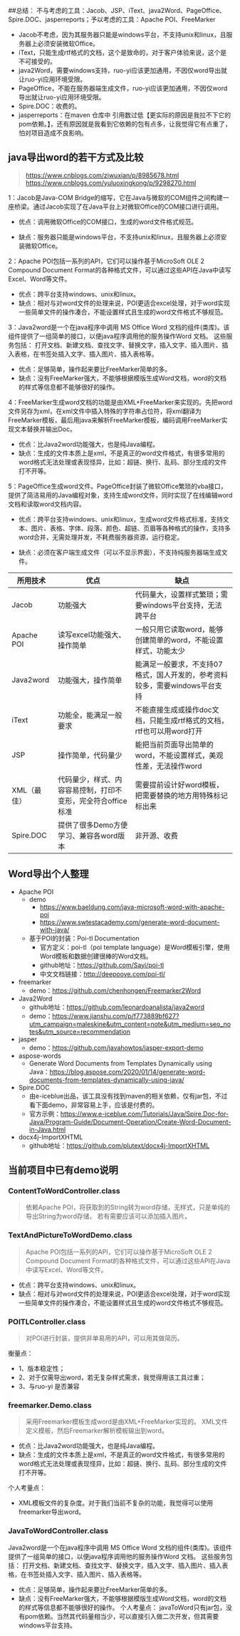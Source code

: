 ##总结：
不与考虑的工具：Jacob、JSP、iText、java2Word、PageOffice、Spire.DOC、jasperreports；予以考虑的工具：Apache POI、FreeMarker

+ Jacob不考虑，因为其服务器只能是windows平台，不支持unix和linux，且服务器上必须安装微软Office。
+ iText，只能生成rtf格式的文档，这个是致命的，对于客户体验来说，这个是不可接受的。
+ java2Word，需要windows支持，ruo-yi应该更加通用，不因仅word导出就让ruo-yi应用环境受限。
+ PageOffice，不能在服务器端生成文件，ruo-yi应该更加通用，不因仅word导出就让ruo-yi应用环境受限。
+ Spire.DOC：收费的。
+ jasperreports：在maven 仓库中 引用数过低【更实际的原因是我拉不下它的pom依赖。】，还有原因就是我看到它依赖的包有点多，让我觉得它有点重了，怕对项目造成不良影响。

## java导出word的若干方式及比较

> https://www.cnblogs.com/ziwuxian/p/8985678.html
> https://www.cnblogs.com/yuluoxingkong/p/9298270.html

1：Jacob是Java-COM Bridge的缩写，它在Java与微软的COM组件之间构建一座桥梁。通过Jacob实现了在Java平台上对微软Office的COM接口进行调用。

- 优点：调用微软Office的COM接口，生成的word文件格式规范。

- 缺点：服务器只能是windows平台，不支持unix和linux，且服务器上必须安装微软Office。

2：Apache POI包括一系列的API，它们可以操作基于MicroSoft OLE 2 Compound Document Format的各种格式文件，可以通过这些API在Java中读写Excel、Word等文件。

- 优点：跨平台支持windows、unix和linux。
- 缺点：相对与对word文件的处理来说，POI更适合excel处理，对于word实现一些简单文件的操作凑合，不能设置样式且生成的word文件格式不够规范。

3：Java2word是一个在java程序中调用 MS Office Word 文档的组件(类库)。该组件提供了一组简单的接口，以便java程序调用他的服务操作Word 文档。 这些服务包括： 打开文档、新建文档、查找文字、替换文字，插入文字、插入图片、插入表格，在书签处插入文字、插入图片、插入表格等。

- 优点：足够简单，操作起来要比FreeMarker简单的多。
- 缺点：没有FreeMarker强大，不能够根据模版生成Word文档，word的文档的样式等信息都不能够很好的操作。

4：FreeMarker生成word文档的功能是由XML+FreeMarker来实现的。先把word文件另存为xml，在xml文件中插入特殊的字符串占位符，将xml翻译为FreeMarker模板，最后用java来解析FreeMarker模板，编码调用FreeMarker实现文本替换并输出Doc。

- 优点：比Java2word功能强大，也是纯Java编程。
- 缺点：生成的文件本质上是xml，不是真正的word文件格式，有很多常用的word格式无法处理或表现怪异，比如：超链、换行、乱码、部分生成的文件打不开等。

5：PageOffice生成word文件。PageOffice封装了微软Office繁琐的vba接口，提供了简洁易用的Java编程对象，支持生成word文件，同时实现了在线编辑word文档和读取word文档内容。

- 优点：跨平台支持windows、unix和linux，生成word文件格式标准，支持文本、图片、表格、字体、段落、颜色、超链、页眉等各种格式的操作，支持多word合并，无需处理并发，不耗费服务器资源，运行稳定。

- 缺点：必须在客户端生成文件（可以不显示界面），不支持纯服务器端生成文件。


| 所用技术    | 优点                                                         | 缺点                                                         |
| ----------- | ------------------------------------------------------------ | ------------------------------------------------------------ |
| Jacob       | 功能强大                                                     | 代码量大，设置样式繁琐；需要windows平台支持，无法跨平台      |
| Apache POI  | 读写excel功能强大、操作简单                                  | 一般只用它读取word，能够创建简单的word，不能设置样式，功能太少 |
| Java2word   | 功能强大，操作简单                                           | 能满足一般要求，不支持07格式，国人开发的，参考资料较多，需要windows平台支持 |
| iText       | 功能全，能满足一般要求                                       | 不能直接生成或操作doc文档，只能生成rtf格式的文档，rtf也可以用word打开 |
| JSP         | 操作简单，代码量少                                           | 能把当前页面导出简单的word，不能设置样式，美观性差，无法操作word |
| XML（最佳） | 代码量少，样式、内容容易控制，打印不变形，完全符合office标准 | 需要提前设计好word模板，把需要替换的地方用特殊标记标出来     |
| Spire.DOC   | 提供了很多Demo方便学习、兼容各word版本                       | 非开源、收费                                                 |

## Word导出个人整理
- Apache POI
  - demo
    - https://www.baeldung.com/java-microsoft-word-with-apache-poi
    - https://www.swtestacademy.com/generate-word-document-with-java/
  - 基于POI的封装：Poi-tl Documentation
    - 官方定义：poi-tl（poi template language）是Word模板引擎，使用Word模板和数据创建很棒的Word文档。
    - github地址：https://github.com/Sayi/poi-tl
    - 中文文档链接：http://deepoove.com/poi-tl/
- freemarker
  - demo：https://github.com/chenhongen/Freemarker2Word
- Java2Word
  - github地址：https://github.com/leonardoanalista/java2word
  - demo：https://www.jianshu.com/p/f773889bf627?utm_campaign=maleskine&utm_content=note&utm_medium=seo_notes&utm_source=recommendation
- jasper
  - demo：https://github.com/javahowtos/jasper-export-demo
- aspose-words
  - Generate Word Documents from Templates Dynamically using Java：https://blog.aspose.com/2020/01/14/generate-word-documents-from-templates-dynamically-using-java/
- Spire.DOC
  - 由e-iceblue出品，该工具没有找到maven的相关依赖，仅有jar包，不过看下面demo，非常容易上手，应该是付费的。
  - 官方示例：https://www.e-iceblue.com/Tutorials/Java/Spire.Doc-for-Java/Program-Guide/Document-Operation/Create-Word-Document-in-Java.html
- docx4j-ImportXHTML
  - github地址：https://github.com/plutext/docx4j-ImportXHTML


## 当前项目中已有demo说明

### ContentToWordController.class
> 依赖Apache POI，将获取到的String转为word存储，无样式，只是单纯的导出String为word存储，
> 若有需要应该可以添加插入图片。

### TextAndPictureToWordDemo.class
> Apache POI包括一系列的API，它们可以操作基于MicroSoft OLE 2 Compound Document Format的各种格式文件，可以通过这些API在Java中读写Excel、Word等文件。
- 优点：跨平台支持windows、unix和linux。
- 缺点：相对与对word文件的处理来说，POI更适合excel处理，对于word实现一些简单文件的操作凑合，不能设置样式且生成的word文件格式不够规范。

### POITLController.class
> 对POI进行封装，提供非单易用的API，可以用其做简历。<br />

衡量点：<br />
+ 1、版本稳定性；
+ 2、对于仅需导出word，若无复杂样式需求，我觉得用该工具过重；
+ 3、与ruo-yi 是否兼容

### freemarker.Demo.class
> 采用Freemarker模板生成word是由XML+FreeMarker实现的。 XML文件定义模板，然后Freemarker解析模板输出到word。
+ 优点：比Java2word功能强大，也是纯Java编程。
+ 缺点：生成的文件本质上是xml，不是真正的word文件格式，有很多常用的word格式无法处理或表现怪异，比如：超链、换行、乱码、部分生成的文件打不开等。

个人考量点：
+ XML模板文件的复杂度。对于我们当前不复杂的功能，我觉得可以使用freemarker导出word。

### JavaToWordController.class
Java2word是一个在java程序中调用 MS Office Word 文档的组件(类库)。该组件提供了一组简单的接口，以便java程序调用他的服务操作Word 文档。 这些服务包括： 打开文档、新建文档、查找文字、替换文字，插入文字、插入图片、插入表格，在书签处插入文字、插入图片、插入表格等。

- 优点：足够简单，操作起来要比FreeMarker简单的多。
- 缺点：没有FreeMarker强大，不能够根据模版生成Word文档，word的文档的样式等信息都不能够很好的操作。
  个人考量点：
  javaToWord只有jar包，没有pom依赖。当然其代码量相当少，可以直接引入做二次开发，但其需要windows平台支持。


